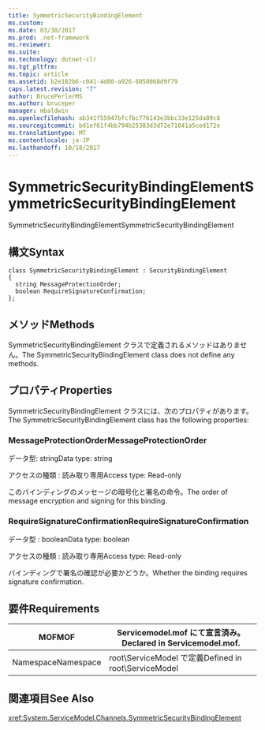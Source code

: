 ```yaml
---
title: SymmetricSecurityBindingElement
ms.custom: 
ms.date: 03/30/2017
ms.prod: .net-framework
ms.reviewer: 
ms.suite: 
ms.technology: dotnet-clr
ms.tgt_pltfrm: 
ms.topic: article
ms.assetid: b2e182b6-c041-4d80-a926-6058068d9f79
caps.latest.revision: "7"
author: BrucePerlerMS
ms.author: bruceper
manager: mbaldwin
ms.openlocfilehash: ab341f55947bfcfbc776143e3bbc33e125da89c8
ms.sourcegitcommit: bd1ef61f4bb794b25383d3d72e71041a5ced172e
ms.translationtype: MT
ms.contentlocale: ja-JP
ms.lasthandoff: 10/18/2017
---
```

# <a name="symmetricsecuritybindingelement"></a><span data-ttu-id="e1c26-102">SymmetricSecurityBindingElement</span><span class="sxs-lookup"><span data-stu-id="e1c26-102">SymmetricSecurityBindingElement</span></span>
<span data-ttu-id="e1c26-103">SymmetricSecurityBindingElement</span><span class="sxs-lookup"><span data-stu-id="e1c26-103">SymmetricSecurityBindingElement</span></span>  
  
## <a name="syntax"></a><span data-ttu-id="e1c26-104">構文</span><span class="sxs-lookup"><span data-stu-id="e1c26-104">Syntax</span></span>  
  
```  
class SymmetricSecurityBindingElement : SecurityBindingElement  
{  
  string MessageProtectionOrder;  
  boolean RequireSignatureConfirmation;  
};  
```  
  
## <a name="methods"></a><span data-ttu-id="e1c26-105">メソッド</span><span class="sxs-lookup"><span data-stu-id="e1c26-105">Methods</span></span>  
 <span data-ttu-id="e1c26-106">SymmetricSecurityBindingElement クラスで定義されるメソッドはありません。</span><span class="sxs-lookup"><span data-stu-id="e1c26-106">The SymmetricSecurityBindingElement class does not define any methods.</span></span>  
  
## <a name="properties"></a><span data-ttu-id="e1c26-107">プロパティ</span><span class="sxs-lookup"><span data-stu-id="e1c26-107">Properties</span></span>  
 <span data-ttu-id="e1c26-108">SymmetricSecurityBindingElement クラスには、次のプロパティがあります。</span><span class="sxs-lookup"><span data-stu-id="e1c26-108">The SymmetricSecurityBindingElement class has the following properties:</span></span>  
  
### <a name="messageprotectionorder"></a><span data-ttu-id="e1c26-109">MessageProtectionOrder</span><span class="sxs-lookup"><span data-stu-id="e1c26-109">MessageProtectionOrder</span></span>  
 <span data-ttu-id="e1c26-110">データ型: string</span><span class="sxs-lookup"><span data-stu-id="e1c26-110">Data type: string</span></span>  
  
 <span data-ttu-id="e1c26-111">アクセスの種類 : 読み取り専用</span><span class="sxs-lookup"><span data-stu-id="e1c26-111">Access type: Read-only</span></span>  
  
 <span data-ttu-id="e1c26-112">このバインディングのメッセージの暗号化と署名の命令。</span><span class="sxs-lookup"><span data-stu-id="e1c26-112">The order of message encryption and signing for this binding.</span></span>  
  
### <a name="requiresignatureconfirmation"></a><span data-ttu-id="e1c26-113">RequireSignatureConfirmation</span><span class="sxs-lookup"><span data-stu-id="e1c26-113">RequireSignatureConfirmation</span></span>  
 <span data-ttu-id="e1c26-114">データ型 : boolean</span><span class="sxs-lookup"><span data-stu-id="e1c26-114">Data type: boolean</span></span>  
  
 <span data-ttu-id="e1c26-115">アクセスの種類 : 読み取り専用</span><span class="sxs-lookup"><span data-stu-id="e1c26-115">Access type: Read-only</span></span>  
  
 <span data-ttu-id="e1c26-116">バインディングで署名の確認が必要かどうか。</span><span class="sxs-lookup"><span data-stu-id="e1c26-116">Whether the binding requires signature confirmation.</span></span>  
  
## <a name="requirements"></a><span data-ttu-id="e1c26-117">要件</span><span class="sxs-lookup"><span data-stu-id="e1c26-117">Requirements</span></span>  
  
|<span data-ttu-id="e1c26-118">MOF</span><span class="sxs-lookup"><span data-stu-id="e1c26-118">MOF</span></span>|<span data-ttu-id="e1c26-119">Servicemodel.mof にて宣言済み。</span><span class="sxs-lookup"><span data-stu-id="e1c26-119">Declared in Servicemodel.mof.</span></span>|  
|---------|-----------------------------------|  
|<span data-ttu-id="e1c26-120">Namespace</span><span class="sxs-lookup"><span data-stu-id="e1c26-120">Namespace</span></span>|<span data-ttu-id="e1c26-121">root\ServiceModel で定義</span><span class="sxs-lookup"><span data-stu-id="e1c26-121">Defined in root\ServiceModel</span></span>|  
  
## <a name="see-also"></a><span data-ttu-id="e1c26-122">関連項目</span><span class="sxs-lookup"><span data-stu-id="e1c26-122">See Also</span></span>  
 <xref:System.ServiceModel.Channels.SymmetricSecurityBindingElement>
